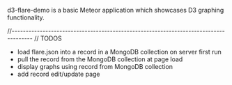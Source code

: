 d3-flare-demo is a basic Meteor application which showcases D3 graphing functionality.


//-------------------------------------------------------------------------------------
// TODOS

- load flare.json into a record in a MongoDB collection on server first run
- pull the record from the MongoDB collection at page load
- display graphs using record from MongoDB collection
- add record edit/update page
